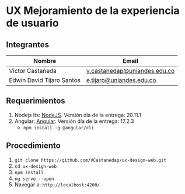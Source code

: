 # UX Mejoramiento de la experiencia de usuario

## Integrantes

| Nombre                     | Email                         |
| -------------------------- | ----------------------------- |
| Victor Castañeda           | v.castanedap@uniandes.edu.co  |
| Edwin David Tijaro Santos  | e.tijaro@uniandes.edu.co      |

## Requerimientos

1. Nodejs lts: [NodeJS](https://nodejs.org/en). Versión día de la entrega: 20.11.1
2. Angular: [Angular](https://angular.io/guide/setup-local). Versión día de la entrega: 17.2.3
   - `npm install -g @angular/cli`

## Procedimiento
1. `git clone https://github.com/VCastanedap/ux-design-web.git`
2. `cd ux-design-web`
1. `npm install`
2. `ng serve --open`
3. Navegar a: `http://localhost:4200/`

